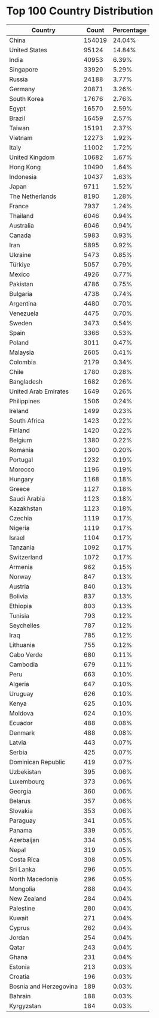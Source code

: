 # Top 100 Country Distribution
| Country | Count | Percentage |
|----|----|----|
| China | 154019 | 24.04% |
| United States | 95124 | 14.84% |
| India | 40953 | 6.39% |
| Singapore | 33920 | 5.29% |
| Russia | 24188 | 3.77% |
| Germany | 20871 | 3.26% |
| South Korea | 17676 | 2.76% |
| Egypt | 16570 | 2.59% |
| Brazil | 16459 | 2.57% |
| Taiwan | 15191 | 2.37% |
| Vietnam | 12273 | 1.92% |
| Italy | 11002 | 1.72% |
| United Kingdom | 10682 | 1.67% |
| Hong Kong | 10490 | 1.64% |
| Indonesia | 10437 | 1.63% |
| Japan | 9711 | 1.52% |
| The Netherlands | 8190 | 1.28% |
| France | 7937 | 1.24% |
| Thailand | 6046 | 0.94% |
| Australia | 6046 | 0.94% |
| Canada | 5983 | 0.93% |
| Iran | 5895 | 0.92% |
| Ukraine | 5473 | 0.85% |
| Türkiye | 5057 | 0.79% |
| Mexico | 4926 | 0.77% |
| Pakistan | 4786 | 0.75% |
| Bulgaria | 4738 | 0.74% |
| Argentina | 4480 | 0.70% |
| Venezuela | 4475 | 0.70% |
| Sweden | 3473 | 0.54% |
| Spain | 3366 | 0.53% |
| Poland | 3011 | 0.47% |
| Malaysia | 2605 | 0.41% |
| Colombia | 2179 | 0.34% |
| Chile | 1780 | 0.28% |
| Bangladesh | 1682 | 0.26% |
| United Arab Emirates | 1649 | 0.26% |
| Philippines | 1506 | 0.24% |
| Ireland | 1499 | 0.23% |
| South Africa | 1423 | 0.22% |
| Finland | 1420 | 0.22% |
| Belgium | 1380 | 0.22% |
| Romania | 1300 | 0.20% |
| Portugal | 1232 | 0.19% |
| Morocco | 1196 | 0.19% |
| Hungary | 1168 | 0.18% |
| Greece | 1127 | 0.18% |
| Saudi Arabia | 1123 | 0.18% |
| Kazakhstan | 1123 | 0.18% |
| Czechia | 1119 | 0.17% |
| Nigeria | 1119 | 0.17% |
| Israel | 1104 | 0.17% |
| Tanzania | 1092 | 0.17% |
| Switzerland | 1072 | 0.17% |
| Armenia | 962 | 0.15% |
| Norway | 847 | 0.13% |
| Austria | 840 | 0.13% |
| Bolivia | 837 | 0.13% |
| Ethiopia | 803 | 0.13% |
| Tunisia | 793 | 0.12% |
| Seychelles | 787 | 0.12% |
| Iraq | 785 | 0.12% |
| Lithuania | 755 | 0.12% |
| Cabo Verde | 680 | 0.11% |
| Cambodia | 679 | 0.11% |
| Peru | 663 | 0.10% |
| Algeria | 647 | 0.10% |
| Uruguay | 626 | 0.10% |
| Kenya | 625 | 0.10% |
| Moldova | 624 | 0.10% |
| Ecuador | 488 | 0.08% |
| Denmark | 488 | 0.08% |
| Latvia | 443 | 0.07% |
| Serbia | 425 | 0.07% |
| Dominican Republic | 419 | 0.07% |
| Uzbekistan | 395 | 0.06% |
| Luxembourg | 373 | 0.06% |
| Georgia | 360 | 0.06% |
| Belarus | 357 | 0.06% |
| Slovakia | 353 | 0.06% |
| Paraguay | 341 | 0.05% |
| Panama | 339 | 0.05% |
| Azerbaijan | 334 | 0.05% |
| Nepal | 319 | 0.05% |
| Costa Rica | 308 | 0.05% |
| Sri Lanka | 296 | 0.05% |
| North Macedonia | 296 | 0.05% |
| Mongolia | 288 | 0.04% |
| New Zealand | 284 | 0.04% |
| Palestine | 280 | 0.04% |
| Kuwait | 271 | 0.04% |
| Cyprus | 262 | 0.04% |
| Jordan | 254 | 0.04% |
| Qatar | 243 | 0.04% |
| Ghana | 231 | 0.04% |
| Estonia | 213 | 0.03% |
| Croatia | 196 | 0.03% |
| Bosnia and Herzegovina | 189 | 0.03% |
| Bahrain | 188 | 0.03% |
| Kyrgyzstan | 184 | 0.03% |
